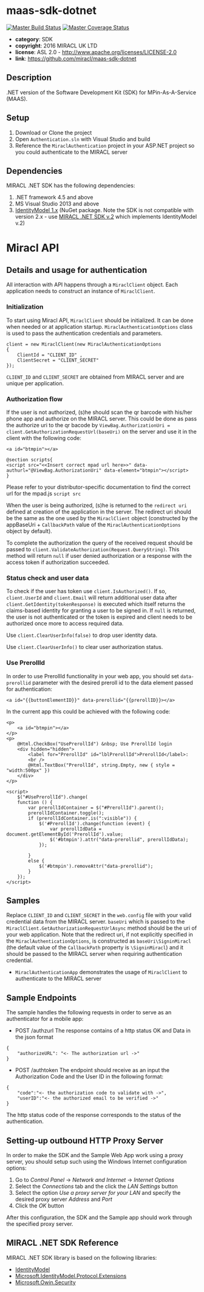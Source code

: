 # maas-sdk-dotnet

[![Master Build Status](https://ci.appveyor.com/api/projects/status/e5835ag1whkpxtpi/branch/master?svg=true)](https://ci.appveyor.com/project/simeon-aladjem/maas-sdk-dotnet/branch/master)
[![Master Coverage Status](https://coveralls.io/repos/miracl/maas-sdk-dotnet/badge.svg?branch=master&service=github)](https://coveralls.io/github/miracl/maas-sdk-dotnet?branch=master)

* **category**:    SDK
* **copyright**:   2016 MIRACL UK LTD
* **license**:     ASL 2.0 - http://www.apache.org/licenses/LICENSE-2.0
* **link**:        https://github.com/miracl/maas-sdk-dotnet

## Description

.NET version of the Software Development Kit (SDK) for MPin-As-A-Service (MAAS).

## Setup

1. Download or Clone the project
1. Open `Authentication.sln` with Visual Studio and build
1. Reference the `MiraclAuthentication` project in your ASP.NET project so you could authenticate to the MIRACL server

## Dependencies

MIRACL .NET SDK has the following dependencies:

1. .NET framework 4.5 and above
1.  MS Visual Studio 2013 and above
1.  [IdentityModel 1.x](https://www.nuget.org/packages/IdentityModel/) (NuGet package. Note the SDK is not compatible with version 2.x - use [MIRACL .NET SDK v.2](https://github.com/miracl/maas-sdk-dotnet-v2) which implements IdentityModel v.2)

# Miracl API

## Details and usage for authentication

All interaction with API happens through a `MiraclClient` object. Each application needs to construct an instance of `MiraclClient`.

### Initialization
To start using Miracl API, `MiraclClient` should be initialized. It can be done when needed or at application startup. `MiraclAuthenticationOptions` class is used to pass the authentication credentials and parameters.

```
client = new MiraclClient(new MiraclAuthenticationOptions
{
    ClientId = "CLIENT_ID" ,
    ClientSecret = "CLIENT_SECRET"
});
```

`CLIENT_ID` and `CLIENT_SECRET` are obtained from MIRACL server and are unique per application.

### Authorization flow

If the user is not authorized, (s)he should scan the qr barcode with his/her phone app and authorize on the MIRACL server. This could be done as pass the authorize uri to the qr bacode by `ViewBag.AuthorizationUri = client.GetAuthorizationRequestUrl(baseUri)` on the server and use it in the client with the following code:

```
<a id="btmpin"></a>

@section scripts{
<script src="<<Insert correct mpad url here>>" data-authurl="@ViewBag.AuthorizationUri" data-element="btmpin"></script>
}
```
Please refer to your distributor-specific documentation to find the correct url for the mpad.js `script src`

When the user is being authorized, (s)he is returned to the `redirect uri` defined at creation of the application in the server. The redirect uri should be the same as the one used by the `MiraclClient` object (constructed by the appBaseUri + `CallbackPath` value of the `MiraclAuthenticationOptions` object by default).

To complete the authorization the query of the received request should be passed to `client.ValidateAuthorization(Request.QueryString)`. This method will return `null` if user denied authorization or a response with the access token if authorization succeeded.

### Status check and user data

To check if the user has token use `client.IsAuthorized()`. If so, `client.UserId` and `client.Email` will return additional user data after `client.GetIdentity(tokenResponse)` is executed which itself returns the claims-based identity for granting a user to be signed in.
If `null` is returned, the user is not authenticated or the token is expired and client needs to be authorized once more to access required data.

Use `client.ClearUserInfo(false)` to drop user identity data.

Use `client.ClearUserInfo()` to clear user authorization status.

### Use PrerollId

In order to use PrerollId functionality in your web app, you should set `data-prerollid` parameter with the desired preroll id to the data element passed for authentication:
```	
<a id="{{buttonElementID}}" data-prerollid="{{prerollID}}></a>
```

In the current app this could be achieved with the following code:
```
<p>
	<a id="btmpin"></a>
</p>
<p>
	@Html.CheckBox("UsePrerollId") &nbsp; Use PrerollId login
	<div hidden="hidden">
		<label for="PrerollId" id="lblPrerollId">PrerollId</label>:
		<br />
		@Html.TextBox("PrerollId", string.Empty, new { style = "width:500px" })
	</div>
</p>

<script>
	$("#UsePrerollId").change(
	function () {
		var prerollIdContainer = $("#PrerollId").parent();
		prerollIdContainer.toggle();
		if (prerollIdContainer.is(":visible")) {
			$('#PrerollId').change(function (event) {
				var prerollIdData = document.getElementById('PrerollId').value;
				$('#btmpin').attr("data-prerollid", prerollIdData);
			});

		}
		else {
			$('#btmpin').removeAttr("data-prerollid");
		}
	});
</script>
```

## Samples

Replace `CLIENT_ID` and `CLIENT_SECRET` in the `web.config` file with your valid credential data from the MIRACL server. `baseUri` which is passed to the `MiraclClient.GetAuthorizationRequestUrlAsync` method should be the uri of your web application.
Note that the redirect uri, if not explicitly specified in the `MiraclAuthenticationOptions`, is constructed as `baseUri\SigninMiracl` (the default value of the `CallbackPath` property is `\SigninMiracl`) and it should be passed to the MIRACL server when requiring authentication credential.

* `MiraclAuthenticationApp` demonstrates the usage of `MiraclClient` to authenticate to the MIRACL server

## Sample Endpoints
The sample handles the following requests in order to serve as an authenticator for a mobile app:
* POST /authzurl
 The response contains of a http status OK and Data in the json format  
```
{
    "authorizeURL": "<- The authorization url ->"
} 
```
* POST /authtoken
The endpoint should receive as an input the Authorization Code and the User ID in the following format:
```
{
    "code":"<- the authorization code to validate with ->",
    "userID":"<- the authorized email to be verified ->"
}
```
The http status code of the response corresponds to the status of the authentication. 

## Setting-up outbound HTTP Proxy Server

In order to make the SDK and the Sample Web App work using a proxy server, you should setup such using the Windows Internet configuration options:

1. Go to _Control Panel_ -> _Network and Internet_ -> _Internet Options_
1. Select the _Connections_ tab and the click the _LAN Settings_ button
1. Select the option _Use a proxy server for your LAN_ and specify the desired proxy server _Address_ and _Port_
1. Click the _OK_ button

After this configuration, the SDK and the Sample app should work through the specified proxy server.

## MIRACL .NET SDK Reference

 MIRACL .NET SDK library is based on the following libraries:

* [IdentityModel](https://github.com/IdentityModel/IdentityModel)
* [Microsoft.IdentityModel.Protocol.Extensions](https://github.com/AzureAD/azure-activedirectory-identitymodel-extensions-for-dotnet)
* [Microsoft.Owin.Security](http://www.nuget.org/packages/Microsoft.Owin.Security/)
